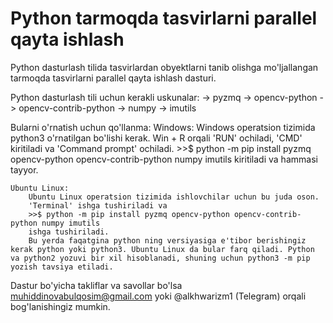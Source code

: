 # Python tarmoqda tasvirlarni parallel qayta ishlash
Python dasturlash tilida tasvirlardan obyektlarni tanib olishga mo'ljallangan tarmoqda tasvirlarni parallel qayta ishlash dasturi.

Python dasturlash tili uchun kerakli uskunalar:
    -> pyzmq
    -> opencv-python
    -> opencv-contrib-python
    -> numpy
    -> imutils
 
Bularni o'rnatish uchun qo'llanma:
    Windows:
        Windows operatsion tizimida python3 o'rnatilgan bo'lishi kerak.
        Win + R orqali 'RUN' ochiladi, 'CMD' kiritiladi va 'Command prompt' ochiladi.
        >>$ python -m pip install pyzmq opencv-python opencv-contrib-python numpy imutils
        kiritiladi va hammasi tayyor.
    
    Ubuntu Linux:
        Ubuntu Linux operatsion tizimida ishlovchilar uchun bu juda oson.
        'Terminal' ishga tushiriladi va
        >>$ python -m pip install pyzmq opencv-python opencv-contrib-python numpy imutils
        ishga tushiriladi. 
        Bu yerda faqatgina python ning versiyasiga e'tibor berishingiz kerak python yoki python3. Ubuntu Linux da bular farq qiladi. Python va python2 yozuvi bir xil hisoblanadi, shuning uchun python3 -m pip yozish tavsiya etiladi.

Dastur bo'yicha takliflar va savollar bo'lsa muhiddinovabulqosim@gmail.com yoki @alkhwarizm1 (Telegram) orqali bog'lanishingiz mumkin.
